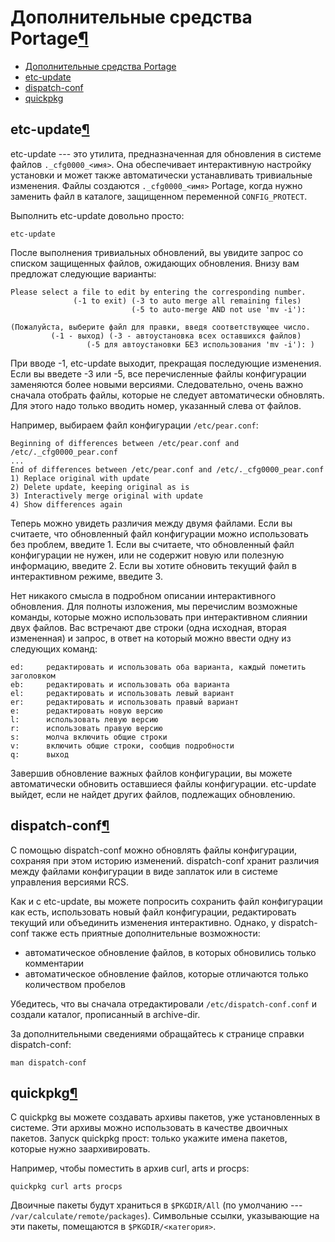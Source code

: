 # Дополнительные средства Portage[¶](#Дополнительные-средства-Portage)

* [Дополнительные средства Portage](#Дополнительные-средства-Portage)
* [etc-update](#etc-update)
* [dispatch-conf](#dispatch-conf)
* [quickpkg](#quickpkg)

## etc-update[¶](#etc-update)

etc-update --- это утилита, предназначенная для обновления в системе файлов `._cfg0000_<имя>`. Она обеспечивает интерактивную настройку установки и может также автоматически устанавливать тривиальные изменения. Файлы создаются `._cfg0000_<имя>` Portage, когда нужно заменить файл в каталоге, защищенном переменной `CONFIG_PROTECT`.

Выполнить etc-update довольно просто:

    etc-update

После выполнения тривиальных обновлений, вы увидите запрос со списком защищенных файлов, ожидающих обновления. Внизу вам предложат следующие варианты:

    
    Please select a file to edit by entering the corresponding number.
                  (-1 to exit) (-3 to auto merge all remaining files)
                               (-5 to auto-merge AND not use 'mv -i'):
    
    (Пожалуйста, выберите файл для правки, введя соответствующее число.
             (-1 - выход) (-3 - автоустановка всех оставшихся файлов)
                     (-5 для автоустановки БЕЗ использования 'mv -i'): )
    

При вводе -1, etc-update выходит, прекращая последующие изменения. Если вы введете -3 или -5, все перечисленные файлы конфигурации заменяются более новыми версиями. Следовательно, очень важно сначала отобрать файлы, которые не следует автоматически обновлять. Для этого надо только вводить номер, указанный слева от файлов.

Например, выбираем файл конфигурации `/etc/pear.conf`:

    
    Beginning of differences between /etc/pear.conf and /etc/._cfg0000_pear.conf
    ...
    End of differences between /etc/pear.conf and /etc/._cfg0000_pear.conf
    1) Replace original with update
    2) Delete update, keeping original as is
    3) Interactively merge original with update
    4) Show differences again
    

Теперь можно увидеть различия между двумя файлами. Если вы считаете, что обновленный файл конфигурации можно использовать без проблем, введите 1. Если вы считаете, что обновленный файл конфигурации не нужен, или не содержит новую или полезную информацию, введите 2. Если вы хотите обновить текущий файл в интерактивном режиме, введите 3.

Нет никакого смысла в подробном описании интерактивного обновления. Для полноты изложения, мы перечислим возможные команды, которые можно использовать при интерактивном слиянии двух файлов. Вас встречают две строки (одна исходная, вторая измененная) и запрос, в ответ на который можно ввести одну из следующих команд:

    
    ed:     редактировать и использовать оба варианта, каждый пометить заголовком
    eb:     редактировать и использовать оба варианта
    el:     редактировать и использовать левый вариант
    er:     редактировать и использовать правый вариант
    e:      редактировать новую версию
    l:      использовать левую версию
    r:      использовать правую версию
    s:      молча включить общие строки
    v:      включить общие строки, сообщив подробности
    q:      выход
    

Завершив обновление важных файлов конфигурации, вы можете автоматически обновить оставшиеся файлы конфигурации. etc-update выйдет, если не найдет других файлов, подлежащих обновлению.

## dispatch-conf[¶](#dispatch-conf)

С помощью dispatch-conf можно обновлять файлы конфигурации, сохраняя при этом историю изменений. dispatch-conf хранит различия между файлами конфигурации в виде заплаток или в системе управления версиями RCS.

Как и с etc-update, вы можете попросить сохранить файл конфигурации как есть, использовать новый файл конфигурации, редактировать текущий или объединить изменения интерактивно. Однако, у dispatch-conf также есть приятные дополнительные возможности:

* автоматическое обновление файлов, в которых обновились только комментарии
* автоматическое обновление файлов, которые отличаются только количеством пробелов

Убедитесь, что вы сначала отредактировали `/etc/dispatch-conf.conf` и создали каталог, прописанный в archive-dir.

За дополнительными сведениями обращайтесь к странице справки dispatch-conf:

    man dispatch-conf

## quickpkg[¶](#quickpkg)

С quickpkg вы можете создавать архивы пакетов, уже установленных в системе. Эти архивы можно использовать в качестве двоичных пакетов. Запуск quickpkg прост: только укажите имена пакетов, которые нужно заархивировать.

Например, чтобы поместить в архив curl, arts и procps:

    quickpkg curl arts procps

Двоичные пакеты будут храниться в `$PKGDIR/All` (по умолчанию --- `/var/calculate/remote/packages`). Символьные ссылки, указывающие на эти пакеты, помещаются в `$PKGDIR/<категория>`.